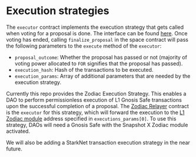 # Execution strategies

The `executor` contract implements the execution strategy that gets called when voting for a proposal is done. The interface can be found [here](https://github.com/snapshot-labs/sx-core/blob/develop/contracts/starknet/execution/interface.cairo). Once voting has ended, calling `finalize_proposal` in the space contract will pass the following parameters to the `execute` method of the `executor`:

* `proposal_outcome`: Whether the proposal has passed or not (majority of voting power allocated to `FOR` signifies that the proposal has passed).
* `execution_hash`: Hash of the transactions to be executed.
* `execution_params`: Array of additional parameters that are needed by the execution strategy.

Currently this repo provides the Zodiac Execution Strategy. This enables a DAO to perform permissionless execution of L1 Gnosis Safe transactions upon the successful completion of a proposal. The [Zodiac Relayer](https://github.com/snapshot-labs/sx-core/blob/develop/contracts/starknet/execution/zodiac\_relayer.cairo%60) contract is the `executor` for this strategy, which will forward the execution to the [L1 Zodiac module](https://github.com/snapshot-labs/sx-core/blob/develop/contracts/ethereum/SnapshotXZodiacModule/SnapshotXL1Executor.sol) address specified in `executions_params[0]`. To use this strategy, DAOs will need a Gnosis Safe with the Snapshot X Zodiac module activated.

We will also be adding a StarkNet transaction execution strategy in the near future.
